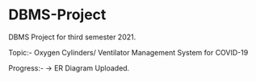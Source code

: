 # DBMS-Project
DBMS Project for third semester 2021.

Topic:- Oxygen Cylinders/ Ventilator Management System for COVID-19

Progress:-
-> ER Diagram Uploaded.
